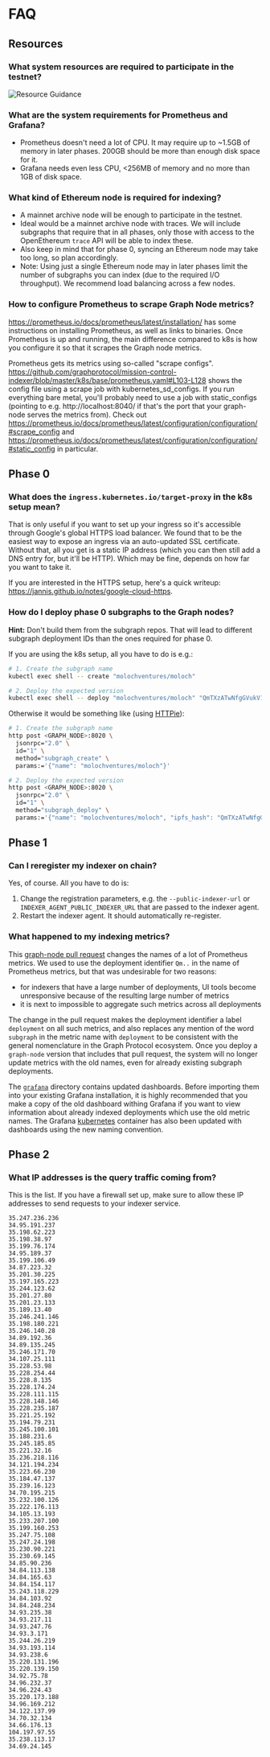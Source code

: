# FAQ

## Resources

### What system resources are required to participate in the testnet?

![Resource Guidance](files/infrastructure-resources.png)

### What are the system requirements for Prometheus and Grafana?

- Prometheus doesn't need a lot of CPU. It may require up to ~1.5GB of memory
  in later phases. 200GB should be more than enough disk space for it.
- Grafana needs even less CPU, <256MB of memory and no more than 1GB of disk
  space.

### What kind of Ethereum node is required for indexing?

- A mainnet archive node will be enough to participate in the testnet.
- Ideal would be a mainnet archive node with traces. We will include
  subgraphs that require that in all phases, only those with access to the
  OpenEthereum `trace` API will be able to index these.
- Also keep in mind that for phase 0, syncing an Ethereum node may take too
  long, so plan accordingly.
- Note: Using just a single Ethereum node may in later phases limit the
  number of subgraphs you can index (due to the required I/O throughput). We
  recommend load balancing across a few nodes.

### How to configure Prometheus to scrape Graph Node metrics?

https://prometheus.io/docs/prometheus/latest/installation/ has some
instructions on installing Prometheus, as well as links to binaries. Once
Prometheus is up and running, the main difference compared to k8s is how you
configure it so that it scrapes the Graph node metrics.

Prometheus gets its metrics using so-called "scrape configs".
https://github.com/graphprotocol/mission-control-indexer/blob/master/k8s/base/prometheus.yaml#L103-L128
shows the config file using a scrape job with kubernetes_sd_configs. If you
run everything bare metal, you'll probably need to use a job with
static_configs (pointing to e.g. http://localhost:8040/ if that's the port
that your graph-node serves the metrics from). Check out
https://prometheus.io/docs/prometheus/latest/configuration/configuration/#scrape_config
and
https://prometheus.io/docs/prometheus/latest/configuration/configuration/#static_config
in particular.

## Phase 0

### What does the `ingress.kubernetes.io/target-proxy` in the k8s setup mean?

That is only useful if you want to set up your ingress so it's accessible
through Google's global HTTPS load balancer. We found that to be the easiest
way to expose an ingress via an auto-updated SSL certificate. Without that,
all you get is a static IP address (which you can then still add a DNS entry
for, but it'll be HTTP). Which may be fine, depends on how far you want to
take it.

If you are interested in the HTTPS setup, here's a quick writeup:
https://jannis.github.io/notes/google-cloud-https.

### How do I deploy phase 0 subgraphs to the Graph nodes?

**Hint:** Don't build them from the subgraph repos. That will lead to
different subgraph deployment IDs than the ones required for phase 0.

If you are using the k8s setup, all you have to do is e.g.:

```bash
# 1. Create the subgraph name
kubectl exec shell -- create "molochventures/moloch"

# 2. Deploy the expected version
kubectl exec shell -- deploy "molochventures/moloch" "QmTXzATwNfgGVukV1fX2T6xw9f6LAYRVWpsdXyRWzUR2H9" "index_node_0"
```

Otherwise it would be something like (using [HTTPie](https://httpie.org/)):

```bash
# 1. Create the subgraph name
http post <GRAPH_NODE>:8020 \
  jsonrpc="2.0" \
  id="1" \
  method="subgraph_create" \
  params:='{"name": "molochventures/moloch"}'

# 2. Deploy the expected version
http post <GRAPH_NODE>:8020 \
  jsonrpc="2.0" \
  id="1" \
  method="subgraph_deploy" \
  params:='{"name": "molochventures/moloch", "ipfs_hash": "QmTXzATwNfgGVukV1fX2T6xw9f6LAYRVWpsdXyRWzUR2H9", "node_id": "<target-node-id>"}'
```

## Phase 1

### Can I reregister my indexer on chain?

Yes, of course. All you have to do is:

1. Change the registration parameters, e.g. the `--public-indexer-url` or
   `INDEXER_AGENT_PUBLIC_INDEXER_URL` that are passed to the indexer agent.
2. Restart the indexer agent. It should automatically re-register.

### What happened to my indexing metrics?

This [graph-node pull
request](https://github.com/graphprotocol/graph-node/pull/1826) changes the
names of a lot of Prometheus metrics. We used to use the deployment
identifier `Qm..` in the name of Prometheus metrics, but that was
undesirable for two reasons:

- for indexers that have a large number of deployments, UI tools become
  unresponsive because of the resulting large number of metrics
- it is next to impossible to aggregate such metrics across all deployments

The change in the pull request makes the deployment identifier a label
`deployment` on all such metrics, and also replaces any mention of the word
`subgraph` in the metric name with `deployment` to be consistent with the
general nomenclature in the Graph Protocol ecosystem. Once you deploy a
`graph-node` version that includes that pull request, the system will no
longer update metrics with the old names, even for already existing
subgraph deployments.

The [`grafana`](./grafana) directory contains updated dashboards. Before
importing them into your existing Grafana installation, it is highly
recommended that you make a copy of the old dashboard withing Grafana if
you want to view information about already indexed deployments which use
the old metric names. The Grafana [kubernetes](./k8s/base/grafana.yaml)
container has also been updated with dashboards using the new naming
convention.

## Phase 2

### What IP addresses is the query traffic coming from?

This is the list. If you have a firewall set up, make sure to allow these IP
addresses to send requests to your indexer service.

```
35.247.236.236
34.95.191.237
35.198.62.223
35.198.38.97
35.199.76.174
34.95.189.37
35.199.106.49
34.87.223.32
35.201.30.225
35.197.165.223
35.244.123.62
35.201.27.80
35.201.23.133
35.189.13.40
35.246.241.146
35.198.180.221
35.246.140.28
34.89.192.36
34.89.135.245
35.246.171.70
34.107.25.111
35.228.53.98
35.228.254.44
35.228.8.135
35.228.174.24
35.228.111.115
35.228.148.146
35.228.235.187
35.221.25.192
35.194.79.231
35.245.100.101
35.188.231.6
35.245.185.85
35.221.32.16
35.236.218.116
34.121.194.234
35.223.66.230
35.184.47.137
35.239.16.123
34.70.195.215
35.232.100.126
35.222.176.113
34.105.13.193
35.233.207.100
35.199.160.253
35.247.75.108
35.247.24.198
35.230.90.221
35.230.69.145
34.85.90.236
34.84.113.138
34.84.165.63
34.84.154.117
35.243.118.229
34.84.103.92
34.84.248.234
34.93.235.38
34.93.217.11
34.93.247.76
34.93.3.171
35.244.26.219
34.93.193.114
34.93.238.6
35.220.131.196
35.220.139.150
34.92.75.78
34.96.232.37
34.96.224.43
35.220.173.188
34.96.169.212
34.122.137.99
34.70.32.134
34.66.176.13
104.197.97.55
35.238.113.17
34.69.24.145
```
